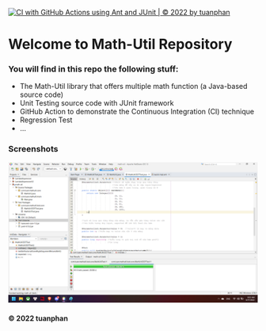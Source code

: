 [![CI with GitHub Actions using Ant and JUnit | © 2022 by tuanphan](https://github.com/TuanPA0212/math-utl/actions/workflows/ci-junit.yml/badge.svg)](https://github.com/TuanPA0212/math-utl/actions/workflows/ci-junit.yml)
# Welcome to Math-Util Repository
### You will find in this repo the following stuff:
* The Math-Util library that offers multiple math function (a Java-based source code)
* Unit Testing source code with JUnit framework
* GitHub Action to demonstrate the Continuous Integration (CI) technique
* Regression Test
* ...

### Screenshots
![DDT & TDD with JUnit](https://github.com/TuanPA0212/math-utl/blob/main/images/DDT%20with%20JUnit.png)


#### © 2022 tuanphan
